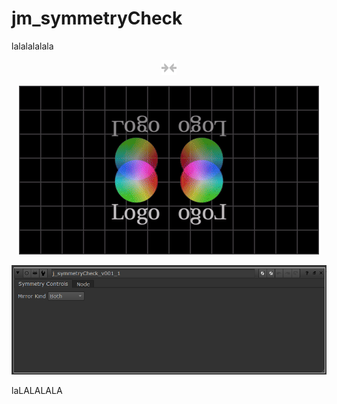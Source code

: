 # jm_symmetryCheck

lalalalalala



<p align="center">
<img src="jm_symmertyCheck_icon.png">
</p>


<p align="center">
<img src="jm_symmetryCheck.gif">
</p>


<p align="center">
<img src="jm_symmetryCheck_UI.png">
</p>



laLALALALA